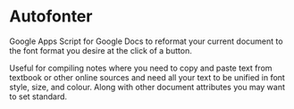# Autofonter
Google Apps Script for Google Docs to reformat your current document to the font format you desire at the click of a button.

Useful for compiling notes where you need to copy and paste text from textbook or other online sources and need all your text to 
be unified in font style, size, and colour. Along with other document attributes you may want to set standard.


